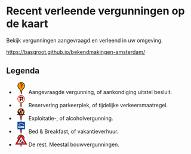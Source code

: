 # Recent verleende vergunningen op de kaart

Bekijk vergunningen aangevraagd en verleend in uw omgeving.

<https://basgroot.github.io/bekendmakingen-amsterdam/>

## Legenda

- ![Aanvraag](img/aanvraag.png) Aangevraagde vergunning, of aankondiging uitstel besluit.
- ![Reserveren parkeerplek](img/apv.png) Reservering parkeerplek, of tijdelijke verkeersmaatregel.
- ![Exploitatievergunning](img/bar.png) Exploitatie-, of alcoholvergunning.
- ![Bed & Breakfast](img/hotel.png) Bed & Breakfast, of vakantieverhuur.
- ![Bouwen](img/constructie.png) De rest. Meestal bouwvergunningen.

